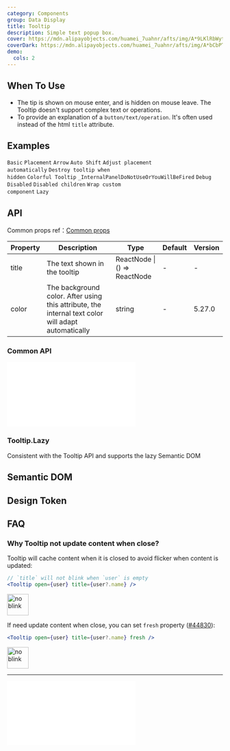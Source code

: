 ```yaml
---
category: Components
group: Data Display
title: Tooltip
description: Simple text popup box.
cover: https://mdn.alipayobjects.com/huamei_7uahnr/afts/img/A*9LKlRbWytugAAAAAAAAAAAAADrJ8AQ/original
coverDark: https://mdn.alipayobjects.com/huamei_7uahnr/afts/img/A*bCbPTJ7LQngAAAAAAAAAAAAADrJ8AQ/original
demo:
  cols: 2
---
```


## When To Use

- The tip is shown on mouse enter, and is hidden on mouse leave. The Tooltip doesn't support complex text or operations.
- To provide an explanation of a `button/text/operation`. It's often used instead of the html `title` attribute.

## Examples

<!-- prettier-ignore -->
<code src="./demo/basic.tsx">Basic</code>
<code src="./demo/placement.tsx">Placement</code>
<code src="./demo/arrow.tsx">Arrow</code>
<code src="./demo/shift.tsx" iframe="300">Auto Shift</code>
<code src="./demo/auto-adjust-overflow.tsx" debug>Adjust placement automatically</code>
<code src="./demo/destroy-on-close.tsx" debug>Destroy tooltip when hidden</code>
<code src="./demo/colorful.tsx">Colorful Tooltip</code>
<code src="./demo/render-panel.tsx" debug>_InternalPanelDoNotUseOrYouWillBeFired</code>
<code src="./demo/debug.tsx" debug>Debug</code>
<code src="./demo/disabled.tsx">Disabled</code>
<code src="./demo/disabled-children.tsx" debug>Disabled children</code>
<code src="./demo/wrap-custom-component.tsx">Wrap custom component</code>
<code src="./demo/lazy.tsx">Lazy</code>

## API

Common props ref：[Common props](/docs/react/common-props)

| Property | Description | Type | Default | Version |
| --- | --- | --- | --- | --- |
| title | The text shown in the tooltip | ReactNode \| () => ReactNode | - | - |
| color | The background color. After using this attribute, the internal text color will adapt automatically | string | - | 5.27.0 |

### Common API

<embed src="./shared/sharedProps.en-US.md"></embed>

### Tooltip.Lazy

Consistent with the Tooltip API and supports the lazy Semantic DOM

## Semantic DOM

<code src="./demo/_semantic.tsx" simplify="true"></code>

## Design Token

<ComponentTokenTable component="Tooltip"></ComponentTokenTable>

## FAQ

### Why Tooltip not update content when close?

Tooltip will cache content when it is closed to avoid flicker when content is updated:

```jsx
// `title` will not blink when `user` is empty
<Tooltip open={user} title={user?.name} />
```

<div>
<img alt="no blink" height="50" src="https://mdn.alipayobjects.com/huamei_7uahnr/afts/img/A*KVx7QLOYwVsAAAAAAAAAAAAADrJ8AQ/original" />
</div>

If need update content when close, you can set `fresh` property ([#44830](https://github.com/ant-design/ant-design/issues/44830)):

```jsx
<Tooltip open={user} title={user?.name} fresh />
```

<div>
<img alt="no blink" height="50" src="https://mdn.alipayobjects.com/huamei_7uahnr/afts/img/A*rUbsR4xWpMsAAAAAAAAAAAAADrJ8AQ/original" />
</div>

---

<!-- 请确保在 FAQ 最后 -->

<embed src="./shared/sharedFAQ.en-US.md"></embed>
